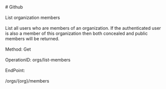 <br>#     Github</br>
<br>List organization members</br>
<br>List all users who are members of an organization. If the authenticated user is also a member of this organization then both concealed and public members will be returned.</br>
<br>Method: Get</br>
<br>OperationID: orgs/list-members</br>
<br>EndPoint:</br>
<br>/orgs/{org}/members</br>
